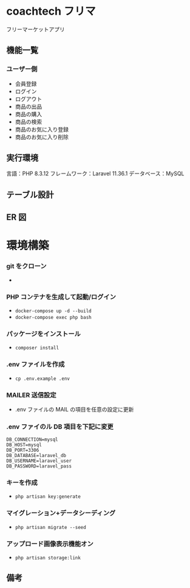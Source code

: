 # coachtech フリマ

フリーマーケットアプリ

## 機能一覧

### ユーザー側

- 会員登録
- ログイン
- ログアウト
- 商品の出品
- 商品の購入
- 商品の検索
- 商品のお気に入り登録
- 商品のお気に入り削除

## 実行環境

言語：PHP 8.3.12
フレームワーク：Laravel 11.36.1
データベース：MySQL

## テーブル設計

## ER 図

# 環境構築

### git をクローン

-

### PHP コンテナを生成して起動/ログイン

- `docker-compose up -d --build`
- `docker-compose exec php bash`

### パッケージをインストール

- `composer install`

### .env ファイルを作成

- `cp .env.example .env`

### MAILER 送信設定

- .env ファイルの MAIL の項目を任意の設定に更新

### .env ファイのル DB 項目を下記に変更

    DB_CONNECTION=mysql
    DB_HOST=mysql
    DB_PORT=3306
    DB_DATABASE=laravel_db
    DB_USERNAME=laravel_user
    DB_PASSWORD=laravel_pass

### キーを作成

- `php artisan key:generate`

### マイグレーション+データシーディング

- `php artisan migrate --seed`

### アップロード画像表示機能オン

- `php artisan storage:link`

## 備考
